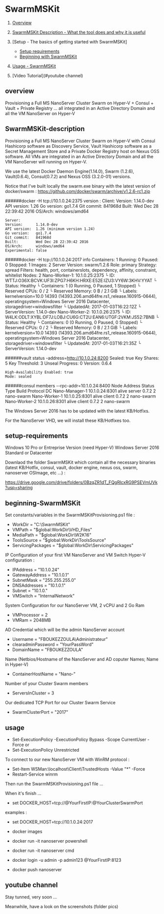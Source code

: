 # SwarmMSKit

1. [Overview](#overview)

2. [SwarmMSKit Description - What the tool does and why it is useful](#SwarmMSKit-description)
3. [Setup - The basics of getting started with SwarmMSKit]
    * [Setup requirements](#setup-requirements)
    * [Beginning with SwarmMSKit](#beginning-SwarmMSKit)
4. [Usage - SwarmMSKit](#usage)
5. [Video Tutorial](#youtube channel)

overview
-----

Provisioning a Full MS NanoServer Cluster Swarm on Hyper-V + Consul + Vault + Private Registry ... all integrated in an Active Directory Domain and all the VM NanoServer on Hyper-V 


SwarmMSKit-description
-----

Provisioning a Full MS NanoServer Cluster Swarm on Hyper-V with Consul Hashicorp software as Discovery Service, Vault Hashicorp software as a Secret Management Store and a Private Docker Registry host on Nexus OSS software.
All VMs are integrated in an Active Directory Domain and all the VM NanoServer will running on Hyper-V.

We use the latest Docker Daemon Engine(1.14.0), Swarm (1.2.6), Vault(0.6.4), Consul(0.7.2) and Nexus OSS (3.2.0-01) versions.

Notice that I've built locally the swarm.exe binary with the latest version of docker/swarm :
https://github.com/docker/swarm/archive/v1.2.6-rc1.zip

######docker -H tcp://10.1.0.24:2375 version :
	Client:
	Version:      1.14.0-dev
	API version:  1.26
	Go version:   go1.7.4
	Git commit:   841968d
	Built:        Wed Dec 28 22:39:42 2016
	OS/Arch:      windows/amd64

	Server:
	Version:      1.14.0-dev
	API version:  1.26 (minimum version 1.24)
	Go version:   go1.7.4
	Git commit:   841968d
	Built:        Wed Dec 28 22:39:42 2016
	OS/Arch:      windows/amd64
	Experimental: false
 

######docker -H tcp://10.1.0.24:2017 info
	Containers: 1
	Running: 0
	Paused: 0
	Stopped: 1
	Images: 2
	Server Version: swarm/1.2.6
	Role: primary
	Strategy: spread
	Filters: health, port, containerslots, dependency, affinity, constraint, whitelist
	Nodes: 2
	Nano-Worker-1: 10.1.0.25:2375
	└ ID: WTTJ:O36X:BCVK:UF3I:ZPG7:H6KH:HRXE:E52E:IZU3:VY6W:3KHV:YYAT
	└ Status: Healthy
	└ Containers: 1 (0 Running, 0 Paused, 1 Stopped)
	└ Reserved CPUs: 0 / 2
	└ Reserved Memory: 0 B / 2.1 GiB
	└ Labels: kernelversion=10.0 14393 (14393.206.amd64fre.rs1_release.160915-0644), operatingsystem=Windows Server 2016 Datacenter, storagedriver=windowsfilter
	└ UpdatedAt: 2017-01-03T16:22:12Z
	└ ServerVersion: 1.14.0-dev
	Nano-Worker-2: 10.1.0.26:2375
	└ ID: W4LK:ODLT:XYBL:DF7J:LOBJ:CU6G:CT2U:EAN6:UTGF:2VKM:JS52:7BNB
	└ Status: Healthy
	└ Containers: 0 (0 Running, 0 Paused, 0 Stopped)
	└ Reserved CPUs: 0 / 2
	└ Reserved Memory: 0 B / 2.1 GiB
	└ Labels: kernelversion=10.0 14393 (14393.206.amd64fre.rs1_release.160915-0644), operatingsystem=Windows Server 2016 Datacenter, storagedriver=windowsfilter
	└ UpdatedAt: 2017-01-03T16:21:35Z
	└ ServerVersion: 1.14.0-dev

######vault status -address=http://10.1.0.24:8200
	Sealed: true
	Key Shares: 5
	Key Threshold: 3
	Unseal Progress: 0
	Version: 0.6.4

	High-Availability Enabled: true
	Mode: sealed
	
 
######consul members --rpc-addr=10.1.0.24:8400
	Node            Address         Status  Type    Build  Protocol  DC
	Nano-Manager-1  10.1.0.24:8301  alive   server  0.7.2  2         nano-swarm
	Nano-Worker-1   10.1.0.25:8301  alive   client  0.7.2  2         nano-swarm
	Nano-Worker-2   10.1.0.26:8301  alive   client  0.7.2  2         nano-swarm 
 
 
The Windows Server 2016 has to be updated with the latest KB/Hotfixs.

For the NanoServer VHD, we will install these KB/Hotfixes too.


setup-requirements
-----

Windows 10 Pro or Entreprise Version (need Hyper-V)
Windows Server 2016 Standard or Datacenter 

Downlaod the folder SwarmMSKit which contain all the necessary binaries (latest KB/Hotfix, consul, vault, docker engine, nexus oss, swarm, nanoserver OSImage, etc ...) :

https://drive.google.com/drive/folders/0BzqZR1dT_FQgRlcxRG9PSEVmUVk?usp=sharing


beginning-SwarmMSKit
-----

Set constants/variables in the SwarmMSKitProvisioning.ps1 file :

* WorkDir              = "C:\SwarmMSKit"
* VMPath               = "$global:WorkDir\VHD_Files"
* MediaPath            = "$global:WorkDir\W2K16"
* ToolsSource          = "$global:WorkDir\ToolsSource"
* ServicingPackages    = "$global:WorkDir\ServicingPackages"


IP Configuration of your first VM NanoServer and VM Switch Hyper-V configuration :

* IPAddress      = "10.1.0.24"
* GatewayAddress = "10.1.0.1"
* SubnetMask     = "255.255.255.0"
* DNSAddresses   = "10.1.0.1"
* Subnet         = "10.1.0."
* VMSwitch       = "InternalNetwork"

System Configuration for our NanoServer VM, 2 vCPU and 2 Go Ram
* VMProcessor           = 2
* VMRam                 = 2048MB

AD Credential which will be the admin NanoServer account
* Username              = "FBOUKEZZOULA\Administrateur"
* clearadminPassword    = "YourPassWord"
* DomainName            = "FBOUKEZZOULA"

Name (Netbios/Hostname of the NanoServer and AD coputer Names; Name in Hyper-V)

* ContainerHostName = "Nano-"

Number of your Cluster Swarm members 
* ServersInCluster   = 3

Our dedicated TCP Port for our Cluster Swarm Service
* SwarmClusterPort = "2017"


usage
-----

* Set-ExecutionPolicy -ExecutionPolicy Bypass -Scope CurrentUser -Force 
or 
* Set-ExecutionPolicy Unrestricted

To connect to our new NanoServer VM with WinRM protocol :

* Set-Item WSMan:\localhost\Client\TrustedHosts -Value "*" -Force
* Restart-Service winrm

Then run the SwarmMSKitProvisioning.ps1 file ...


When it's finish ...

* set DOCKER_HOST=tcp://@YourFirstIP:@YourClusterSwarmPort

examples :

* set DOCKER_HOST=tcp://10.1.0.24:2017

* docker images

* docker run -it nanoserver powershell
* docker run -it nanoserver cmd

* docker login -u admin -p admin123 @YourFirstIP:8123
* docker push nanoserver


youtube channel
-----

Stay tunned, very soon ...

Meanwhile, have a look on the screenshots (folder pics)


















